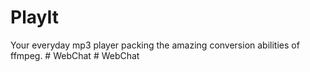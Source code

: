 # PlayIt

Your everyday mp3 player packing the amazing conversion abilities of ffmpeg.
#   W e b C h a t  
 #   W e b C h a t  
 